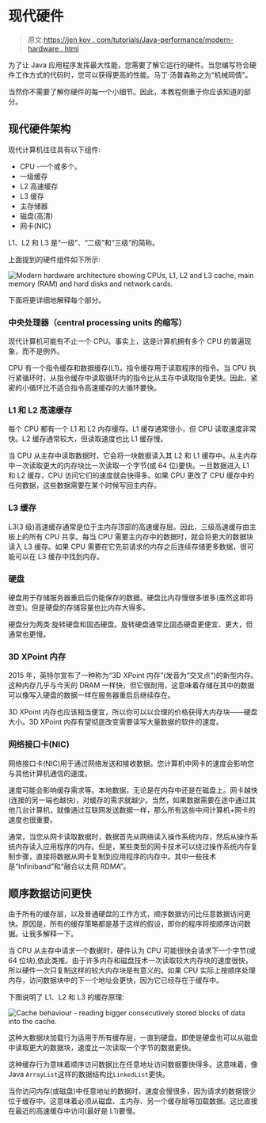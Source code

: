 # 现代硬件

> 原文:[https://jen kov . com/tutorials/Java-performance/modern-hardware . html](https://jenkov.com/tutorials/java-performance/modern-hardware.html)

为了让 Java 应用程序发挥最大性能，您需要了解它运行的硬件。当您编写符合硬件工作方式的代码时，您可以获得更高的性能。马丁·汤普森称之为“机械同情”。

当然你不需要了解你硬件的每一个小细节。因此，本教程侧重于你应该知道的部分。

## 现代硬件架构

现代计算机往往具有以下组件:

*   CPU -一个或多个。
*   一级缓存
*   L2 高速缓存
*   L3 缓存
*   主存储器
*   磁盘(高清)
*   网卡(NIC)

L1、L2 和 L3 是“一级”、“二级”和“三级”的简称。

上面提到的硬件组件如下所示:

![Modern hardware architecture showing CPUs, L1, L2 and L3 cache, main memory (RAM) and hard disks and network cards.](../Images/788a1ada959a3f5a0e617097c57db19b.png)

下面将更详细地解释每个部分。

### 中央处理器（central processing units 的缩写）

现代计算机可能有不止一个 CPU。事实上，这是计算机拥有多个 CPU 的普遍现象，而不是例外。

CPU 有一个指令缓存和数据缓存(L1)。指令缓存用于读取程序的指令。当 CPU 执行紧循环时，从指令缓存中读取循环内的指令比从主存中读取指令更快。因此，紧密的小循环比不适合指令高速缓存的大循环要快。

### L1 和 L2 高速缓存

每个 CPU 都有一个 L1 和 L2 内存缓存。L1 缓存通常很小，但 CPU 读取速度非常快。L2 缓存通常较大，但读取速度也比 L1 缓存慢。

当 CPU 从主存中读取数据时，它会将一块数据读入其 L2 和 L1 缓存中。从主内存中一次读取更大的内存块比一次读取一个字节(或 64 位)要快。一旦数据进入 L1 和 L2 缓存，CPU 访问它们的速度就会快得多。如果 CPU 更改了 CPU 缓存中的任何数据，这些数据需要在某个时候写回主内存。

### L3 缓存

L3(3 级)高速缓存通常是位于主内存顶部的高速缓存层。因此，三级高速缓存由主板上的所有 CPU 共享。每当 CPU 需要主内存中的数据时，就会将更大的数据块读入 L3 缓存。如果 CPU 需要在它先前请求的内存之后连续存储更多数据，很可能可以在 L3 缓存中找到内存。

### 硬盘

硬盘用于存储服务器重启后仍能保存的数据。硬盘比内存慢很多很多(虽然这即将改变)。但是硬盘的存储容量也比内存大得多。

硬盘分为两类:旋转硬盘和固态硬盘。旋转硬盘通常比固态硬盘更便宜、更大，但通常也更慢。

### 3D XPoint 内存

2015 年，英特尔宣布了一种称为“3D XPoint 内存”(发音为“交叉点”)的新型内存。这种内存几乎与今天的 DRAM 一样快，但它很耐用，这意味着存储在其中的数据可以像写入硬盘的数据一样在服务器重启后继续存在。

3D XPoint 内存也应该相当便宜，所以你可以以合理的价格获得大内存块——硬盘大小。3D XPoint 内存有望彻底改变需要读写大量数据的软件的速度。

### 网络接口卡(NIC)

网络接口卡(NIC)用于通过网络发送和接收数据。您计算机中网卡的速度会影响您与其他计算机通信的速度。

速度可能会影响缓存需求等。本地数据，无论是在内存中还是在磁盘上。网卡越快(连接的另一端也越快)，对缓存的需求就越少。当然，如果数据需要在途中通过其他几台计算机，就像通过互联网发送数据一样，那么所有这些中间计算机+网卡的速度也很重要。

通常，当您从网卡读取数据时，数据首先从网络读入操作系统内存，然后从操作系统内存读入应用程序的内存。但是，某些类型的网卡技术可以绕过操作系统内存复制步骤，直接将数据从网卡复制到应用程序的内存中。其中一些技术是“Infiniband”和“融合以太网 RDMA”。

## 顺序数据访问更快

由于所有的缓存层，以及普通硬盘的工作方式，顺序数据访问比任意数据访问更快。原因是，所有的缓存策略都是基于这样的假设，即你的程序将按顺序访问数据。让我多解释一下。

当 CPU 从主存中请求一个数据时，硬件认为 CPU 可能很快会请求下一个字节(或 64 位块),依此类推。由于许多内存和磁盘技术一次读取较大内存块的速度很快，所以硬件一次只复制这样的较大内存块是有意义的。如果 CPU 实际上按顺序处理内存，访问数据块中的下一个地址会更快，因为它已经存在于缓存中。

下图说明了 L1、L2 和 L3 的缓存原理:

![Cache behaviour - reading bigger consecutively stored blocks of data into the cache.](../Images/a2f7f95c67e16be698080b2fb9822be2.png)

这种大数据块加载行为适用于所有缓存层，一直到硬盘。即使是硬盘也可以从磁盘中读取更大的数据块，速度比一次读取一个字节的数据更快。

这种缓存行为意味着顺序访问数据比在任意地址访问数据要快得多。这意味着，像 Java `ArrayList`这样的数据结构比`LinkedList`更快。

当你访问内存(或磁盘)中任意地址的数据时，速度会慢很多，因为请求的数据很少位于缓存中。这意味着必须从磁盘、主内存、另一个缓存层等加载数据。这比直接在最近的高速缓存中访问(最好是 L1)要慢。